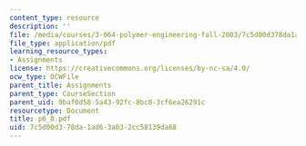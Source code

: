 ```yaml
---
content_type: resource
description: ''
file: /media/courses/3-064-polymer-engineering-fall-2003/7c5d00d378da1ad63ab32cc58139da68_p6_8.pdf
file_type: application/pdf
learning_resource_types:
- Assignments
license: https://creativecommons.org/licenses/by-nc-sa/4.0/
ocw_type: OCWFile
parent_title: Assignments
parent_type: CourseSection
parent_uid: 9baf0d58-5a43-92fc-8bc8-3cf6ea26291c
resourcetype: Document
title: p6_8.pdf
uid: 7c5d00d3-78da-1ad6-3ab3-2cc58139da68
---
```

